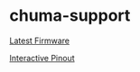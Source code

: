 # chuma-support

[Latest Firmware](https://rusefi.com/build_server/rusefi_bundle_chuma.zip)

[Interactive Pinout](https://rusefi.com/docs/pinouts/chuma/)
